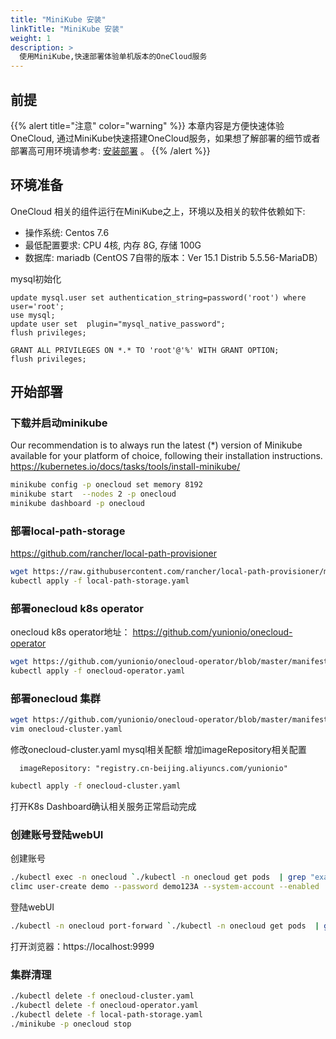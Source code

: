 ```yaml
---
title: "MiniKube 安装"
linkTitle: "MiniKube 安装"
weight: 1
description: >
  使用MiniKube,快速部署体验单机版本的OneCloud服务
---
```


## 前提
{{% alert title="注意" color="warning" %}}
本章内容是方便快速体验OneCloud, 通过MiniKube快速搭建OneCloud服务，如果想了解部署的细节或者部署高可用环境请参考: [安装部署](/docs/setup/) 。
{{% /alert %}}

## 环境准备
OneCloud 相关的组件运行在MiniKube之上，环境以及相关的软件依赖如下:
- 操作系统: Centos 7.6
- 最低配置要求: CPU 4核, 内存 8G, 存储 100G
- 数据库: mariadb (CentOS 7自带的版本：Ver 15.1 Distrib 5.5.56-MariaDB）

mysql初始化
```
update mysql.user set authentication_string=password('root') where user='root';
use mysql;
update user set  plugin="mysql_native_password";
flush privileges;
```

```
GRANT ALL PRIVILEGES ON *.* TO 'root'@'%' WITH GRANT OPTION;
flush privileges;
```

## 开始部署
### 下载并启动minikube
Our recommendation is to always run the latest (*) version of Minikube available for your platform of choice, following their installation instructions.
https://kubernetes.io/docs/tasks/tools/install-minikube/

```bash
minikube config -p onecloud set memory 8192 
minikube start  --nodes 2 -p onecloud
minikube dashboard -p onecloud
```
### 部署local-path-storage
https://github.com/rancher/local-path-provisioner
```bash
wget https://raw.githubusercontent.com/rancher/local-path-provisioner/master/deploy/local-path-storage.yaml -O local-path-storage.yaml 
kubectl apply -f local-path-storage.yaml 
```

### 部署onecloud k8s operator
onecloud k8s operator地址： https://github.com/yunionio/onecloud-operator
```bash
wget https://github.com/yunionio/onecloud-operator/blob/master/manifests/onecloud-operator.yaml -O onecloud-operator.yaml
kubectl apply -f onecloud-operator.yaml
```
### 部署onecloud 集群
```bash
wget https://github.com/yunionio/onecloud-operator/blob/master/manifests/example-onecloud-cluster.yaml -O onecloud-cluster.yaml
vim onecloud-cluster.yaml
```
修改onecloud-cluster.yaml mysql相关配额 增加imageRepository相关配置
```
  imageRepository: "registry.cn-beijing.aliyuncs.com/yunionio"
```

```bash
kubectl apply -f onecloud-cluster.yaml
```
打开K8s Dashboard确认相关服务正常启动完成

### 创建账号登陆webUI
创建账号
```bash
./kubectl exec -n onecloud `./kubectl -n onecloud get pods  | grep "example-onecloud-cluster-climc"| cut -f1 -d" "` -c climc  -i -t -- /bin/bash -il
climc user-create demo --password demo123A --system-account --enabled
```
登陆webUI
```bash
./kubectl -n onecloud port-forward `./kubectl -n onecloud get pods  | grep "example-onecloud-cluster-web"| cut -f1 -d" "` 9999:443
```
打开浏览器：https://localhost:9999 

### 集群清理
```bash
./kubectl delete -f onecloud-cluster.yaml
./kubectl delete -f onecloud-operator.yaml
./kubectl delete -f local-path-storage.yaml
./minikube -p onecloud stop
```
